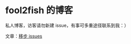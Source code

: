 # fool2fish 的博客

私人博客，访客请勿新建 issue，有事可多重途径联系到我：）

文章：[移步 issues](https://github.com/fool2fish/blog/issues)
